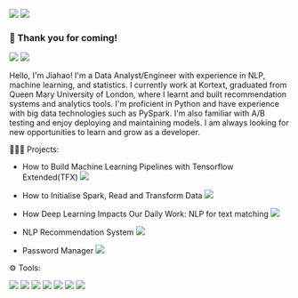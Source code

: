![](https://img.shields.io/badge/Made%20with-Python-4584b6?style=for-the-badge&logo=Python) ![](https://img.shields.io/badge/Made%20with-Jupyter-orange?style=for-the-badge&logo=Jupyter)


### 🎉 Thank you for coming!

[![](https://img.shields.io/badge/Jiahao%20Meng-0A66C2?logo=linkedin)](https://www.linkedin.com/in/jiahao-meng-09b043169)  [![](https://img.shields.io/badge/Jiahaom-white?logo=instagram)](https://www.instagram.com/jiahaom/) 

Hello, I'm Jiahao! I'm a Data Analyst/Engineer with experience in NLP, machine learning, and statistics. I currently work at Kortext, graduated from Queen Mary University of London, where I learnt and built recommendation systems and analytics tools. I'm proficient in Python and have experience with big data technologies such as PySpark. I'm also familiar with A/B testing and enjoy deploying and maintaining models. I am always looking for new opportunities to learn and grow as a developer. 




👨🏼‍💻 Projects:

- How to Build Machine Learning Pipelines with Tensorflow Extended(TFX) [![](https://img.shields.io/badge/MLOps-555555?logo=jupyter)](https://github.com/jiahaom/MLOps)

- How to Initialise Spark, Read and Transform Data [![](https://badges.aleen42.com/src/medium.svg)](https://medium.com/@jiahao.meng/pyspark-cheat-sheet-with-code-samples-65398180fcf1)

- How Deep Learning Impacts Our Daily Work: NLP for text matching [![](https://badges.aleen42.com/src/medium.svg)](https://medium.com/@jiahao.meng/how-deep-learning-impacts-our-daily-work-nlp-for-text-matching-a20bc4a746dd)

- NLP Recommendation System [![](https://img.shields.io/badge/NLP%20Matching-ec5a53)](https://matching.streamlit.app)

- Password Manager [![](https://img.shields.io/badge/PW%20Manager-ec5a53)](https://password.streamlit.app) 





⚙️ Tools:

![](https://badges.aleen42.com/src/tensorflow.svg) ![](https://badges.aleen42.com/src/python.svg) ![](https://badges.aleen42.com/src/atom.svg) ![](https://badges.aleen42.com/src/npm.svg) ![](https://badges.aleen42.com/src/docker.svg) ![](https://badges.aleen42.com/src/medium.svg) ![](https://badges.aleen42.com/src/photoshop.svg)


